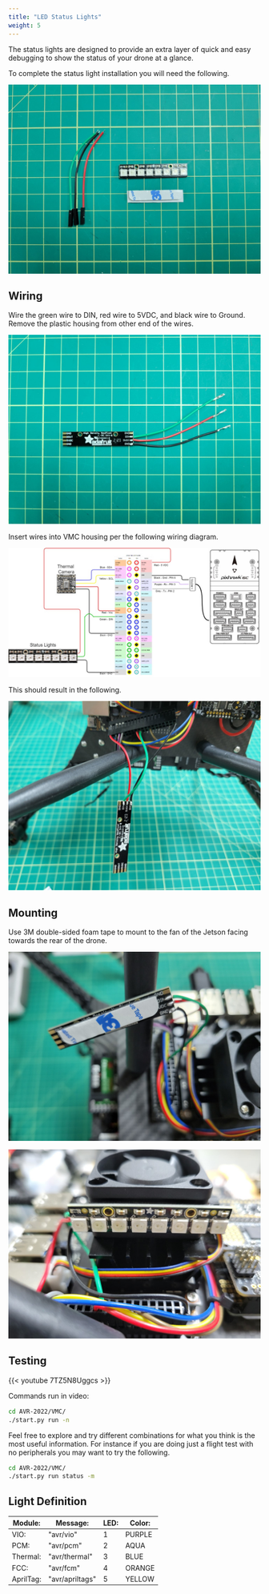 ```yaml
---
title: "LED Status Lights"
weight: 5
---
```


The status lights are designed to provide an extra layer of quick and easy debugging to
show the status of your drone at a glance.

To complete the status light installation you will need the following.

![Components with wires cut to 3"](led_status_1.jpg)

## Wiring

Wire the green wire to DIN, red wire to 5VDC, and black wire to Ground. Remove the
plastic housing from other end of the wires.

![LED soldered and ready for VMC wiring](led_status_2.jpg)

Insert wires into VMC housing per the following wiring diagram.

![Jetson Header Wiring Diagram](jetson_pinout.jpg)

This should result in the following.

![LED connected to VMC housing](led_status_3.jpg)

## Mounting

Use 3M double-sided foam tape to mount to the fan of the Jetson facing towards the rear
of the drone.

![Adhesive for mounting LED](led_status_4.jpg)

![LED mounted on rear side of cooling fan](led_status_5.jpg)

## Testing

<!-- cSpell:disable -->

{{< youtube 7TZ5N8Uggcs >}}

<!-- cSpell:enable -->

Commands run in video:

```bash
cd AVR-2022/VMC/
./start.py run -n
```

Feel free to explore and try different combinations for what you think is the most
useful information. For instance if you are doing just a flight test with no peripherals
you may want to try the following.

```bash
cd AVR-2022/VMC/
./start.py run status -m
```

## Light Definition

| Module:   | Message:        | LED: | Color: |
| --------- | --------------- | ---- | ------ |
| VIO:      | "avr/vio"       | 1    | PURPLE |
| PCM:      | "avr/pcm"       | 2    | AQUA   |
| Thermal:  | "avr/thermal"   | 3    | BLUE   |
| FCC:      | "avr/fcm"       | 4    | ORANGE |
| AprilTag: | "avr/apriltags" | 5    | YELLOW |
